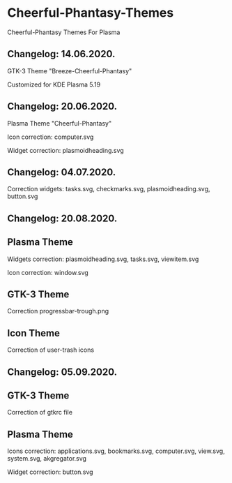 # Cheerful-Phantasy-Themes
Cheerful-Phantasy Themes For Plasma

Changelog: 14.06.2020.
----------------------

GTK-3 Theme "Breeze-Cheerful-Phantasy"

Customized for KDE Plasma 5.19

Changelog: 20.06.2020.
----------------------

Plasma Theme "Cheerful-Phantasy"

Icon correction: computer.svg

Widget correction: plasmoidheading.svg

Changelog: 04.07.2020.
---------------------

Correction widgets: tasks.svg, checkmarks.svg, plasmoidheading.svg, button.svg

Changelog: 20.08.2020.
---------------------

Plasma Theme
-------------

Widgets correction: plasmoidheading.svg, tasks.svg, viewitem.svg

Icon correction: window.svg

GTK-3 Theme
-----------

Correction progressbar-trough.png

Icon Theme
----------

Correction of user-trash icons

Changelog: 05.09.2020.
----------------------

GTK-3 Theme
------------

Correction of gtkrc file

Plasma Theme
------------

Icons correction: applications.svg, bookmarks.svg, computer.svg, view.svg, system.svg, akgregator.svg

Widget correction: button.svg


